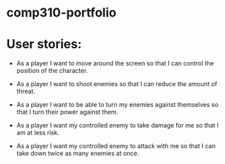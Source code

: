 # comp310-portfolio

# User stories:

* As a player I want to move around the screen so that I can control the position of the character.

* As a player I want to shoot enemies so that I can reduce the amount of threat.

* As a player I want to be able to turn my enemies against themselves so that I turn their power against them.

* As a player I want my controlled enemy to take damage for me so that I am at less risk.

* As a player I want my controlled enemy to attack with me so that I can take down twice as many enemies at once.

